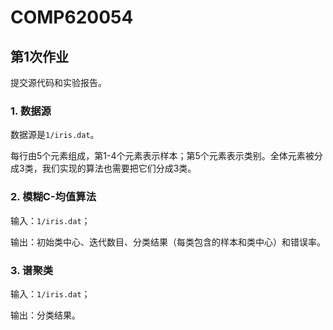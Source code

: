 # COMP620054

## 第1次作业

提交源代码和实验报告。

### 1. 数据源

数据源是`1/iris.dat`。

每行由5个元素组成，第1-4个元素表示样本；第5个元素表示类别。全体元素被分成3类，我们实现的算法也需要把它们分成3类。

### 2. 模糊C-均值算法

输入：`1/iris.dat`；

输出：初始类中心、迭代数目、分类结果（每类包含的样本和类中心）和错误率。

### 3. 谱聚类

输入：`1/iris.dat`；

输出：分类结果。